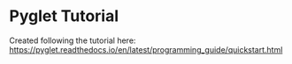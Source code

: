 # Pyglet Tutorial

Created following the tutorial here: https://pyglet.readthedocs.io/en/latest/programming_guide/quickstart.html